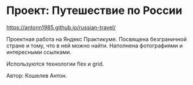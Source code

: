 # Проект: Путешествие по России

https://antonn1985.github.io/russian-travel/

Проектная работа на Яндекс Практикуме. Посвящена безграничной стране и тому, что в ней можно найти. Наполнена фотографиями и интересными ссылками.

Используются технологии flex и grid.

Автор: Кошелев Антон.



